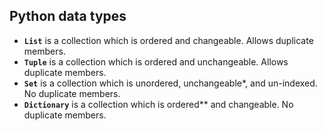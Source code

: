 
## Python data types

- **`List`** is a collection which is ordered and changeable. Allows duplicate members.
- **`Tuple`** is a collection which is ordered and unchangeable. Allows duplicate members.
- **`Set`** is a collection which is unordered, unchangeable*, and un-indexed. No duplicate members.
- **`Dictionary`** is a collection which is ordered** and changeable. No duplicate members.

